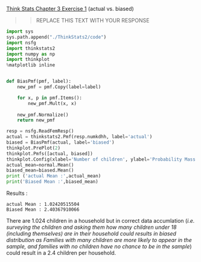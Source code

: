 [Think Stats Chapter 3 Exercise 1](http://greenteapress.com/thinkstats2/html/thinkstats2004.html#toc31) (actual vs. biased)

>> REPLACE THIS TEXT WITH YOUR RESPONSE
```python
import sys
sys.path.append("./ThinkStats2/code")
import nsfg
import thinkstats2
import numpy as np
import thinkplot
%matplotlib inline


def BiasPmf(pmf, label):
    new_pmf = pmf.Copy(label=label)

    for x, p in pmf.Items():
        new_pmf.Mult(x, x)
        
    new_pmf.Normalize()
    return new_pmf

resp = nsfg.ReadFemResp()
actual = thinkstats2.Pmf(resp.numkdhh, label='actual')
biased = BiasPmf(actual, label='biased')
thinkplot.PrePlot(2)
thinkplot.Pmfs([actual, biased])
thinkplot.Config(xlabel='Number of children', ylabel='Probability Mass Function')
actual_mean=normal.Mean()
biased_mean=biased.Mean()
print ('actual Mean :',actual_mean)
print('Biased Mean :',biased_mean)
```

Results :

    actual Mean : 1.02420515504
    Biased Mean : 2.40367910066
    
    
There are 1.024 children in a household but in correct data accumlation (*i.e. surveying the children
and asking them how many children under 18 (including themselves) are in
their household could results in biased distribution as Families with many
children are more likely to appear in the sample, and families with no children have no chance to be in the sample*) could result in a 2.4 children per household.
